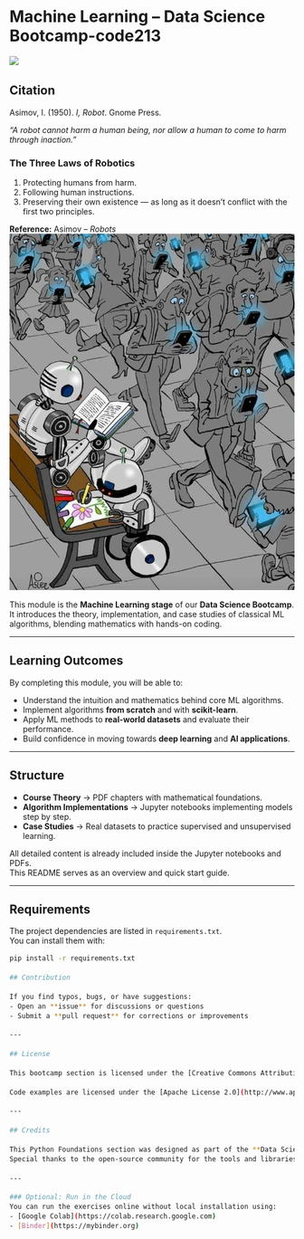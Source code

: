 # Machine Learning –  Data Science Bootcamp-code213

![](./images/code213.PNG.PNG)

## Citation

Asimov, I. (1950). *I, Robot*. Gnome Press.  

*“A robot cannot harm a human being, nor allow a human to come to harm through inaction.”*  

### The Three Laws of Robotics
1. Protecting humans from harm.  
2. Following human instructions.  
3. Preserving their own existence — as long as it doesn’t conflict with the first two principles.  

**Reference:** Asimov – *Robots*  
![](./images/f5ed089e2b37aba9e2de5375a342b468.jpg)

This module is the **Machine Learning stage** of our **Data Science Bootcamp**.  
It introduces the theory, implementation, and case studies of classical ML algorithms, blending mathematics with hands-on coding.

---

##  Learning Outcomes
By completing this module, you will be able to:
- Understand the intuition and mathematics behind core ML algorithms.  
- Implement algorithms **from scratch** and with **scikit-learn**.  
- Apply ML methods to **real-world datasets** and evaluate their performance.  
- Build confidence in moving towards **deep learning** and **AI applications**.  

---

##  Structure

- **Course Theory** → PDF chapters with mathematical foundations.  
- **Algorithm Implementations** → Jupyter notebooks implementing models step by step.  
- **Case Studies** → Real datasets to practice supervised and unsupervised learning.  

All detailed content is already included inside the Jupyter notebooks and PDFs.  
This README serves as an overview and quick start guide.

---

##  Requirements

The project dependencies are listed in `requirements.txt`.  
You can install them with:

```bash
pip install -r requirements.txt

## Contribution

If you find typos, bugs, or have suggestions:
- Open an **issue** for discussions or questions
- Submit a **pull request** for corrections or improvements

---

## License

This bootcamp section is licensed under the [Creative Commons Attribution 4.0 International License](https://creativecommons.org/licenses/by/4.0/legalcode).  

Code examples are licensed under the [Apache License 2.0](http://www.apache.org/licenses/LICENSE-2.0).

---

## Credits

This Python Foundations section was designed as part of the **Data Science Bootcamp** to prepare learners for advanced topics.  
Special thanks to the open-source community for the tools and libraries used in this course.

---

### Optional: Run in the Cloud
You can run the exercises online without local installation using:
- [Google Colab](https://colab.research.google.com)
- [Binder](https://mybinder.org)


